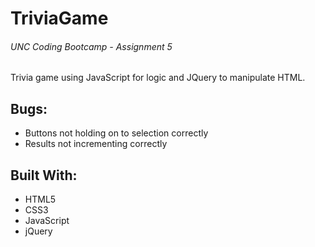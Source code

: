 # TriviaGame

###### UNC Coding Bootcamp - Assignment 5

Trivia game using JavaScript for logic and JQuery to manipulate HTML.


## Bugs:

* Buttons not holding on to selection correctly
* Results not incrementing correctly


## Built With:

* HTML5
* CSS3
* JavaScript
* jQuery
